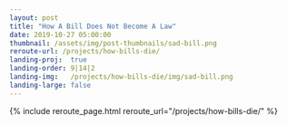 ```yaml
---
layout: post
title: "How A Bill Does Not Become A Law"
date: 2019-10-27 05:00:00
thumbnail: /assets/img/post-thumbnails/sad-bill.png
reroute-url: /projects/how-bills-die/
landing-proj:  true
landing-order: 9|14|2
landing-img:   /projects/how-bills-die/img/sad-bill.png
landing-large: false
---
```


{% include reroute_page.html reroute_url="/projects/how-bills-die/" %}